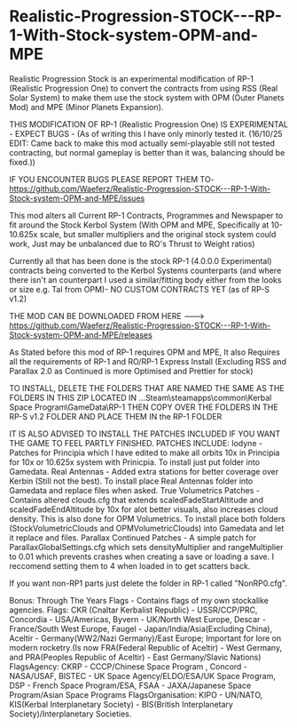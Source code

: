 # Realistic-Progression-STOCK---RP-1-With-Stock-system-OPM-and-MPE
Realistic Progression Stock is an experimental modification of RP-1 (Realistic Progression One) to convert the contracts from using RSS (Real Solar System) to make them use the stock system with OPM (Outer Planets Mod) and MPE (Minor Planets Expansion).

THIS MODIFICATION OF RP-1 (Realistic Progression One) IS EXPERIMENTAL - EXPECT BUGS - (As of writing this I have only minorly tested it. (16/10/25 EDIT: Came back to make this mod actually semi-playable still not tested contracting, but normal gameplay is better than it was, balancing should be fixed.))

IF YOU ENCOUNTER BUGS PLEASE REPORT THEM TO-https://github.com/Waeferz/Realistic-Progression-STOCK---RP-1-With-Stock-system-OPM-and-MPE/issues

This mod alters all Current RP-1 Contracts, Programmes and Newspaper to fit around the Stock Kerbol System (With OPM and MPE, Specifically at 10-10.625x scale, but smaller multipliers and the original stock system could work, Just may be unbalanced due to RO's Thrust to Weight ratios)

Currently all that has been done is the stock RP-1 (4.0.0.0 Experimental) contracts being converted to the Kerbol Systems counterparts (and where there isn't an counterpart I used a similar/fitting body either from the looks or size e.g. Tal from OPM)- NO CUSTOM CONTRACTS YET (as of RP-S v1.2)

THE MOD CAN BE DOWNLOADED FROM HERE ---> https://github.com/Waeferz/Realistic-Progression-STOCK---RP-1-With-Stock-system-OPM-and-MPE/releases

As Stated before this mod of RP-1 requires OPM and MPE, It also Requires all the requirements of RP-1 and RO/RP-1 Express Install (Excluding RSS and Parallax 2.0 as Continued is more Optimised and Prettier for stock)

TO INSTALL, DELETE THE FOLDERS THAT ARE NAMED THE SAME AS THE FOLDERS IN THIS ZIP LOCATED IN ...Steam\steamapps\common\Kerbal Space Program\GameData\RP-1 THEN COPY OVER THE FOLDERS IN THE RP-S v1.2 FOLDER AND PLACE THEM IN the RP-1 FOLDER

IT IS ALSO ADVISED TO INSTALL THE PATCHES INCLUDED IF YOU WANT THE GAME TO FEEL PARTLY FINISHED. PATCHES INCLUDE:
Iodyne - Patches for Principia which I have edited to make all orbits 10x in Principia for 10x or 10.625x system with Prinicpia. To install just put folder into Gamedata.
Real Antennas - Added extra stations for better coverage over Kerbin (Still not the best). To install place Real Antennas folder into Gamedata and replace files when asked.
True Volumetrics Patches - Contains altered clouds.cfg that extends scaledFadeStartAltitude and scaledFadeEndAltitude by 10x for alot better visuals, also increases cloud density. This is also done for OPM Volumetrics. To install place both folders (StockVolumetricClouds and OPMVolumetricClouds) into Gamedata and let it replace and files.
Parallax Continued Patches - A simple patch for ParallaxGlobalSettings.cfg which sets densityMultiplier and rangeMultiplier to 0.01 which prevents crashes when creating a save or loading a save. I reccomend setting them to 4 when loaded in to get scatters back.

If you want non-RP1 parts just delete the folder in RP-1 called "NonRP0.cfg".

Bonus: Through The Years Flags - Contains flags of my own stockalike agencies.
	Flags: CKR (Cnaltar Kerbalist Republic) - USSR/CCP/PRC, Concordia - USA/Americas, Byvern - UK/North West Europe, Descar - France/South West Europe, Faugel - Japan/India/Asia(Excluding China), Aceltir - Germany(WW2/Nazi Germany)/East Europe; Important for lore on modern rocketry.(Is now FRA(Federal Republic of Aceltir) - West Germany, and PRA(Peoples Republic of Aceltir) - East Germany/Slavic Nations)
	FlagsAgency: CKRP - CCCP/Chinese Space Program , Concord - NASA/USAF, BISTEC - UK Space Agency/ELDO/ESA/UK Space Program, DSP - French Space Program/ESA, FSAA - JAXA/Japanese Space Program/Asian Space Programs
	FlagsOrganisation: KIPO - UN/NATO, KIS(Kerbal Interplanetary Society) - BIS(British Interplanetary Society)/Interplanetary Societies.
